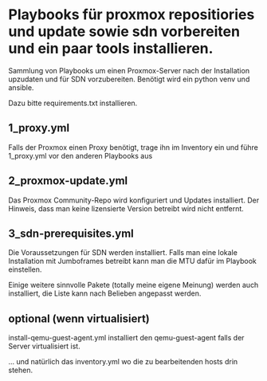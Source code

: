 # Playbooks für proxmox repositiories und update sowie sdn vorbereiten und ein paar tools installieren.
Sammlung von Playbooks um einen Proxmox-Server nach der Installation upzudaten und für SDN vorzubereiten.
Benötigt wird ein python venv und ansible.

Dazu bitte requirements.txt installieren.

## 1_proxy.yml
Falls der Proxmox einen Proxy benötigt, trage ihn im Inventory ein und führe 1_proxy.yml vor den anderen Playbooks aus

## 2_proxmox-update.yml
Das Proxmox Community-Repo wird konfiguriert und Updates installiert.
Der Hinweis, dass man keine lizensierte Version betreibt wird nicht entfernt.

## 3_sdn-prerequisites.yml
Die Voraussetzungen für SDN werden installiert.
Falls man eine lokale Installation mit Jumboframes betreibt kann man die MTU dafür im Playbook einstellen.

Einige weitere sinnvolle Pakete (totally meine eigene Meinung) werden auch installiert, die Liste kann nach Belieben angepasst werden.

## optional (wenn virtualisiert)
install-qemu-guest-agent.yml installiert den qemu-guest-agent falls der Server virtualisiert ist.

... und natürlich das inventory.yml wo die zu bearbeitenden hosts drin stehen.